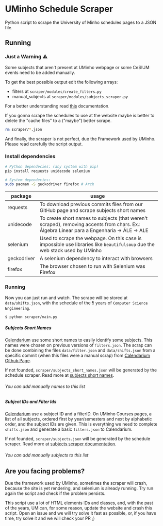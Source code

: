 # UMinho Schedule Scraper

Python script to scrape the University of Minho schedules pages to a JSON file.

## Running

### Just a Warning ⚠️

Some subjects that aren't present at UMinho webpage or some CeSIUM events need to be added manually.

To get the best possible output edit the following arrays:

* filters at `scraper/modules/create_filters.py`
* manual_subjects at `scraper/modules/subjects_scraper.py`

For a better understanding read [this](https://github.com/cesium/calendarium/tree/master/scraper/modules#subjects-short-name) documentation.

If you gonna scrape the schedules to use at the website maybe is better to delete the "cache files" to a ("maybe") better scrape.

```bash
rm scraper/*.json
```

And finally, the scraper is not perfect, due the Framework used by UMinho. Please read carefully the script output. 

### Install dependencies

```bash
# Python dependecies: (any system with pip)
pip install requests unidecode selenium

# System dependecies:
sudo pacman -S geckodriver firefox # Arch
```

| package     | usage                                                                                                                                      |
| ----------- | ------------------------------------------------------------------------------------------------------------------------------------------ |
| requests    | To download previous commits files from our GitHub page and scrape subjects short names                                                    |
| unidecode   | To create short names to subjects (that weren't scraped), removing accents from chars. Ex.: Álgebra Linear para a Engenharia -> ÁLE -> ALE |
| selenium    | Used to scrape the webpage. On this case is impossible use libraries like `beautifulsoup` due the web stack used by UMinho                 |
| geckodriver | A selenium dependency to interact with browsers                                                                                            |
| firefox     | The browser chosen to run with Selenium was Firefox                                                                                        |

### Running

Now you can just run and watch. The scrape will be stored at `data/shifts.json`, with the schedule of the 5 years of `Computer Science Engineering`.

```bash
$ python scraper/main.py
```

##### Subjects Short Names

[Calendarium](https://calendario.cesium.di.uminho.pt/) use some short names to easily identify some subjects. This names were chosen on previous versions of `filters.json`. The scrap can be done combining the files `data/filter.json` and `data/shifts.json` from a specific commit (when this files were a manual scrap) from [Calendarium Github Page](https://github.com/cesium/calendarium).

If not founded, `scraper/subjects_short_names.json` will be generated by the schedule scraper. Read more at [subjects short names](./modules/README.md#subjects_short_names).

###### You can add manually names to this list

##### Subject IDs and Filter Ids

[Calendarium](https://calendario.cesium.di.uminho.pt/) use a subject ID and a filterID. On UMinho Courses pages, a list of all subjects, ordered first by year/semesters and next by alphabetic order, and the subject IDs are given. This is everything we need to complete `shifts.json` and generate a basic `filters.json` to Calendarium.

If not founded, `scraper/subjects.json` will be generated by the schedule scraper. Read more at [subjects scraper documentation](./modules/README.md#subject-id-and-a-filter-id-scraper).

###### You can add manually subjects to this list

## Are you facing problems?

Due the framework used by UMinho, sometimes the scraper will crash, because the site is yet rendering, and selenium is already running. Try run again the script and check if the problem persists.

This script use a lot of HTML elements IDs and classes, and, with the past of the years, UM can, for some reason, update the website and crash this script. Open an issue and we will try solve it fast as possible, or, if you have time, try solve it and we will check your PR ;)

